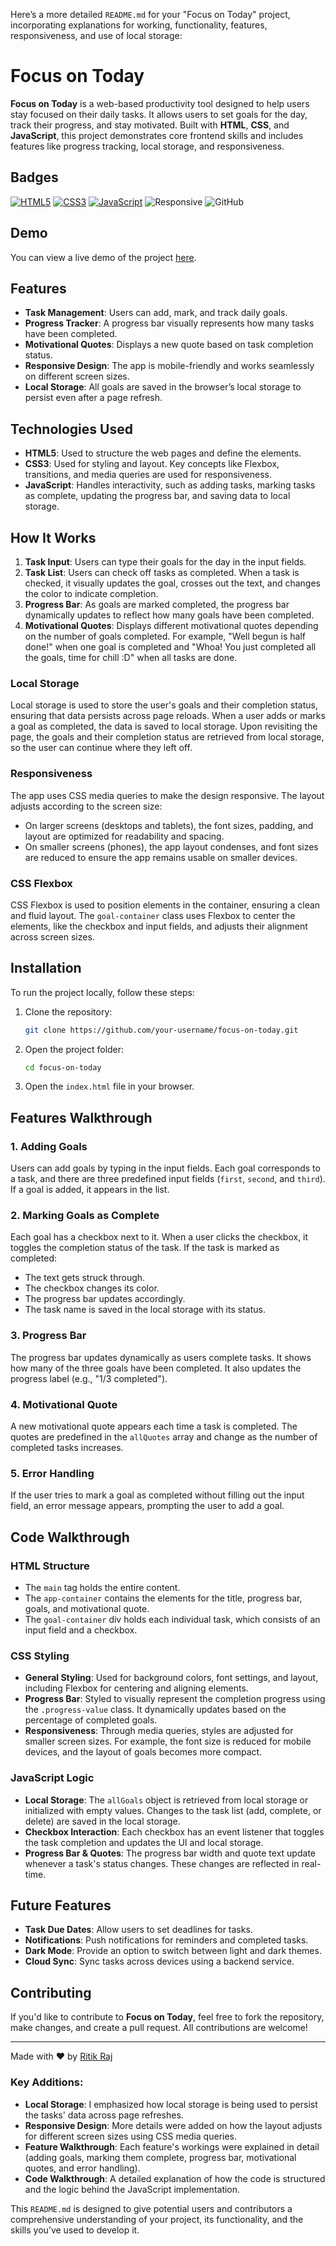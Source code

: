 Here’s a more detailed `README.md` for your "Focus on Today" project, incorporating explanations for working, functionality, features, responsiveness, and use of local storage:


# Focus on Today

**Focus on Today** is a web-based productivity tool designed to help users stay focused on their daily tasks. It allows users to set goals for the day, track their progress, and stay motivated. Built with **HTML**, **CSS**, and **JavaScript**, this project demonstrates core frontend skills and includes features like progress tracking, local storage, and responsiveness.

## Badges

[![HTML5](https://img.shields.io/badge/HTML5-E34F26?style=flat&logo=html5&logoColor=white)](https://developer.mozilla.org/en-US/docs/Web/Guide/HTML/HTML5)
[![CSS3](https://img.shields.io/badge/CSS3-1572B6?style=flat&logo=css3&logoColor=white)](https://developer.mozilla.org/en-US/docs/Web/CSS)
[![JavaScript](https://img.shields.io/badge/JavaScript-F7DF1E?style=flat&logo=javascript&logoColor=black)](https://developer.mozilla.org/en-US/docs/Web/JavaScript)
![Responsive](https://img.shields.io/badge/Responsive-Design-brightgreen)
![GitHub](https://img.shields.io/badge/Project-GitHub-blue)

## Demo

You can view a live demo of the project [here](#).

## Features

- **Task Management**: Users can add, mark, and track daily goals.
- **Progress Tracker**: A progress bar visually represents how many tasks have been completed.
- **Motivational Quotes**: Displays a new quote based on task completion status.
- **Responsive Design**: The app is mobile-friendly and works seamlessly on different screen sizes.
- **Local Storage**: All goals are saved in the browser’s local storage to persist even after a page refresh.
  
## Technologies Used

- **HTML5**: Used to structure the web pages and define the elements.
- **CSS3**: Used for styling and layout. Key concepts like Flexbox, transitions, and media queries are used for responsiveness.
- **JavaScript**: Handles interactivity, such as adding tasks, marking tasks as complete, updating the progress bar, and saving data to local storage.

## How It Works

1. **Task Input**: Users can type their goals for the day in the input fields.
2. **Task List**: Users can check off tasks as completed. When a task is checked, it visually updates the goal, crosses out the text, and changes the color to indicate completion.
3. **Progress Bar**: As goals are marked completed, the progress bar dynamically updates to reflect how many goals have been completed.
4. **Motivational Quotes**: Displays different motivational quotes depending on the number of goals completed. For example, "Well begun is half done!" when one goal is completed and "Whoa! You just completed all the goals, time for chill :D" when all tasks are done.

### Local Storage

Local storage is used to store the user's goals and their completion status, ensuring that data persists across page reloads. When a user adds or marks a goal as completed, the data is saved to local storage. Upon revisiting the page, the goals and their completion status are retrieved from local storage, so the user can continue where they left off.

### Responsiveness

The app uses CSS media queries to make the design responsive. The layout adjusts according to the screen size:

- On larger screens (desktops and tablets), the font sizes, padding, and layout are optimized for readability and spacing.
- On smaller screens (phones), the app layout condenses, and font sizes are reduced to ensure the app remains usable on smaller devices.

### CSS Flexbox

CSS Flexbox is used to position elements in the container, ensuring a clean and fluid layout. The `goal-container` class uses Flexbox to center the elements, like the checkbox and input fields, and adjusts their alignment across screen sizes.

## Installation

To run the project locally, follow these steps:

1. Clone the repository:
   ```bash
   git clone https://github.com/your-username/focus-on-today.git

2. Open the project folder:
   ```bash
   cd focus-on-today
   ```

3. Open the `index.html` file in your browser.

## Features Walkthrough

### 1. **Adding Goals**
Users can add goals by typing in the input fields. Each goal corresponds to a task, and there are three predefined input fields (`first`, `second`, and `third`). If a goal is added, it appears in the list.

### 2. **Marking Goals as Complete**
Each goal has a checkbox next to it. When a user clicks the checkbox, it toggles the completion status of the task. If the task is marked as completed:
   - The text gets struck through.
   - The checkbox changes its color.
   - The progress bar updates accordingly.
   - The task name is saved in the local storage with its status.
   
### 3. **Progress Bar**
The progress bar updates dynamically as users complete tasks. It shows how many of the three goals have been completed. It also updates the progress label (e.g., "1/3 completed").

### 4. **Motivational Quote**
A new motivational quote appears each time a task is completed. The quotes are predefined in the `allQuotes` array and change as the number of completed tasks increases.

### 5. **Error Handling**
If the user tries to mark a goal as completed without filling out the input field, an error message appears, prompting the user to add a goal.

## Code Walkthrough

### HTML Structure
- The `main` tag holds the entire content.
- The `app-container` contains the elements for the title, progress bar, goals, and motivational quote.
- The `goal-container` div holds each individual task, which consists of an input field and a checkbox.

### CSS Styling
- **General Styling**: Used for background colors, font settings, and layout, including Flexbox for centering and aligning elements.
- **Progress Bar**: Styled to visually represent the completion progress using the `.progress-value` class. It dynamically updates based on the percentage of completed goals.
- **Responsiveness**: Through media queries, styles are adjusted for smaller screen sizes. For example, the font size is reduced for mobile devices, and the layout of goals becomes more compact.

### JavaScript Logic
- **Local Storage**: The `allGoals` object is retrieved from local storage or initialized with empty values. Changes to the task list (add, complete, or delete) are saved in the local storage.
- **Checkbox Interaction**: Each checkbox has an event listener that toggles the task completion and updates the UI and local storage.
- **Progress Bar & Quotes**: The progress bar width and quote text update whenever a task's status changes. These changes are reflected in real-time.

## Future Features

- **Task Due Dates**: Allow users to set deadlines for tasks.
- **Notifications**: Push notifications for reminders and completed tasks.
- **Dark Mode**: Provide an option to switch between light and dark themes.
- **Cloud Sync**: Sync tasks across devices using a backend service.

## Contributing

If you'd like to contribute to **Focus on Today**, feel free to fork the repository, make changes, and create a pull request. All contributions are welcome!


---

Made with ❤️ by [Ritik Raj](https://github.com/your-username)


### Key Additions:
- **Local Storage**: I emphasized how local storage is being used to persist the tasks' data across page refreshes.
- **Responsive Design**: More details were added on how the layout adjusts for different screen sizes using CSS media queries.
- **Feature Walkthrough**: Each feature's workings were explained in detail (adding goals, marking them complete, progress bar, motivational quotes, and error handling).
- **Code Walkthrough**: A detailed explanation of how the code is structured and the logic behind the JavaScript implementation.

This `README.md` is designed to give potential users and contributors a comprehensive understanding of your project, its functionality, and the skills you’ve used to develop it.